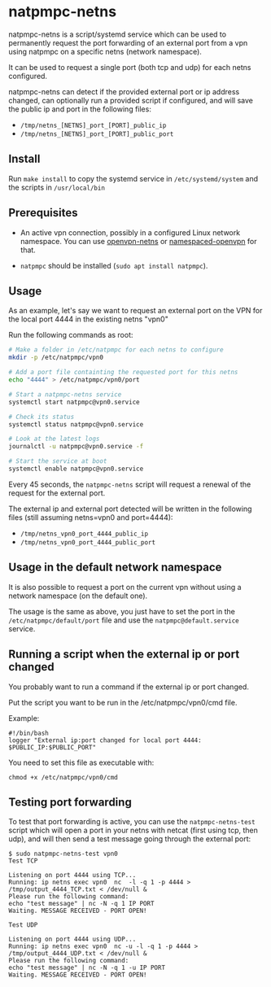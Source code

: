 # natpmpc-netns

natpmpc-netns is a script/systemd service which can be used to permanently request
the port forwarding of an external port from a vpn using natpmpc on a specific netns (network namespace).

It can be used to request a single port (both tcp and udp) for each netns configured.

natpmpc-netns can detect if the provided external port or ip address changed,
can optionally run a provided script if configured,
and will save the public ip and port in the following files:

- `/tmp/netns_[NETNS]_port_[PORT]_public_ip`
- `/tmp/netns_[NETNS]_port_[PORT]_public_port`

## Install

Run `make install` to copy the systemd service in `/etc/systemd/system` and the scripts in `/usr/local/bin`

## Prerequisites

- An active vpn connection, possibly in a configured Linux network namespace.
You can use [openvpn-netns](https://github.com/aleqx/openvpn-netns) or [namespaced-openvpn](https://github.com/slingamn/namespaced-openvpn) for that.

- `natpmpc` should be installed (`sudo apt install natpmpc`).

## Usage

As an example, let's say we want to request an external port on the VPN for the local port 4444 in the existing netns "vpn0"

Run the following commands as root:

```bash
# Make a folder in /etc/natpmpc for each netns to configure
mkdir -p /etc/natpmpc/vpn0

# Add a port file containting the requested port for this netns
echo "4444" > /etc/natpmpc/vpn0/port

# Start a natpmpc-netns service
systemctl start natpmpc@vpn0.service

# Check its status
systemctl status natpmpc@vpn0.service

# Look at the latest logs
journalctl -u natpmpc@vpn0.service -f

# Start the service at boot
systemctl enable natpmpc@vpn0.service
```

Every 45 seconds, the `natpmpc-netns` script will request a renewal of the request for the external port.

The external ip and external port detected will be written in the following files (still assuming netns=vpn0 and port=4444):

- `/tmp/netns_vpn0_port_4444_public_ip`
- `/tmp/netns_vpn0_port_4444_public_port`

## Usage in the default network namespace

It is also possible to request a port on the current vpn without using a network namespace (on the default one).

The usage is the same as above, you just have to set the port in the `/etc/natpmpc/default/port` file and use the `natpmpc@default.service` service.

## Running a script when the external ip or port changed

You probably want to run a command if the external ip or port changed.

Put the script you want to be run in the /etc/natpmpc/vpn0/cmd file.

Example:

```
#!/bin/bash
logger "External ip:port changed for local port 4444: $PUBLIC_IP:$PUBLIC_PORT"
```

You need to set this file as executable with:
```
chmod +x /etc/natpmpc/vpn0/cmd
```

## Testing port forwarding

To test that port forwarding is active, you can use the `natpmpc-netns-test` script
which will open a port in your netns with netcat (first using tcp, then udp),
and will then send a test message going through the external port:

```
$ sudo natpmpc-netns-test vpn0
Test TCP

Listening on port 4444 using TCP...
Running: ip netns exec vpn0  nc  -l -q 1 -p 4444 > /tmp/output_4444_TCP.txt < /dev/null &
Please run the following command:
echo "test message" | nc -N -q 1 IP PORT
Waiting. MESSAGE RECEIVED - PORT OPEN!

Test UDP

Listening on port 4444 using UDP...
Running: ip netns exec vpn0  nc -u -l -q 1 -p 4444 > /tmp/output_4444_UDP.txt < /dev/null &
Please run the following command:
echo "test message" | nc -N -q 1 -u IP PORT
Waiting. MESSAGE RECEIVED - PORT OPEN!
```
